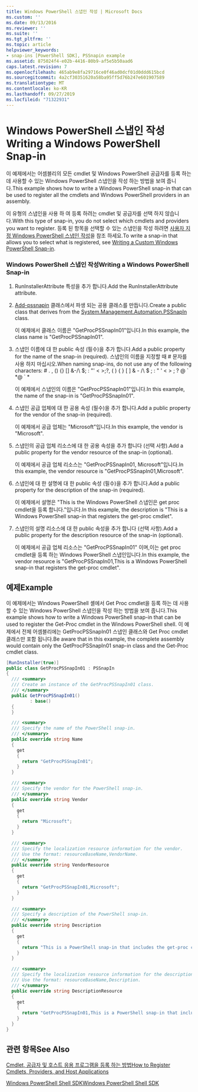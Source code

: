```yaml
---
title: Windows PowerShell 스냅인 작성 | Microsoft Docs
ms.custom: ''
ms.date: 09/13/2016
ms.reviewer: ''
ms.suite: ''
ms.tgt_pltfrm: ''
ms.topic: article
helpviewer_keywords:
- snap-ins [PowerShell SDK], PSSnapin example
ms.assetid: 875024f4-e02b-4416-80b9-af5e5b50aad6
caps.latest.revision: 7
ms.openlocfilehash: 465ab9e8fa29716ce0f46ad0dcf01d0ddd615bcd
ms.sourcegitcommit: 4a2cf30351620a58ba95ff5d76b247e601907589
ms.translationtype: MT
ms.contentlocale: ko-KR
ms.lasthandoff: 09/27/2019
ms.locfileid: "71322931"
---
```

# <a name="writing-a-windows-powershell-snap-in"></a><span data-ttu-id="92de7-102">Windows PowerShell 스냅인 작성</span><span class="sxs-lookup"><span data-stu-id="92de7-102">Writing a Windows PowerShell Snap-in</span></span>

<span data-ttu-id="92de7-103">이 예제에서는 어셈블리의 모든 cmdlet 및 Windows PowerShell 공급자를 등록 하는 데 사용할 수 있는 Windows PowerShell 스냅인을 작성 하는 방법을 보여 줍니다.</span><span class="sxs-lookup"><span data-stu-id="92de7-103">This example shows how to write a Windows PowerShell snap-in that can be used to register all the cmdlets and Windows PowerShell providers in an assembly.</span></span>

<span data-ttu-id="92de7-104">이 유형의 스냅인을 사용 하 여 등록 하려는 cmdlet 및 공급자를 선택 하지 않습니다.</span><span class="sxs-lookup"><span data-stu-id="92de7-104">With this type of snap-in, you do not select which cmdlets and providers you want to register.</span></span> <span data-ttu-id="92de7-105">등록 된 항목을 선택할 수 있는 스냅인을 작성 하려면 [사용자 지정 Windows PowerShell 스냅인 작성](./writing-a-custom-windows-powershell-snap-in.md)을 참조 하세요.</span><span class="sxs-lookup"><span data-stu-id="92de7-105">To write a snap-in that allows you to select what is registered, see [Writing a Custom Windows PowerShell Snap-in](./writing-a-custom-windows-powershell-snap-in.md).</span></span>

### <a name="writing-a-windows-powershell-snap-in"></a><span data-ttu-id="92de7-106">Windows PowerShell 스냅인 작성</span><span class="sxs-lookup"><span data-stu-id="92de7-106">Writing a Windows PowerShell Snap-in</span></span>

1. <span data-ttu-id="92de7-107">RunInstallerAttribute 특성을 추가 합니다.</span><span class="sxs-lookup"><span data-stu-id="92de7-107">Add the RunInstallerAttribute attribute.</span></span>

2. <span data-ttu-id="92de7-108">[Add-pssnapin](/dotnet/api/System.Management.Automation.PSSnapIn) 클래스에서 파생 되는 공용 클래스를 만듭니다.</span><span class="sxs-lookup"><span data-stu-id="92de7-108">Create a public class that derives from the [System.Management.Automation.PSSnapIn](/dotnet/api/System.Management.Automation.PSSnapIn) class.</span></span>

    <span data-ttu-id="92de7-109">이 예제에서 클래스 이름은 "GetProcPSSnapIn01"입니다.</span><span class="sxs-lookup"><span data-stu-id="92de7-109">In this example, the class name is "GetProcPSSnapIn01".</span></span>

3. <span data-ttu-id="92de7-110">스냅인 이름에 대 한 public 속성 (필수)을 추가 합니다.</span><span class="sxs-lookup"><span data-stu-id="92de7-110">Add a public property for the name of the snap-in (required).</span></span> <span data-ttu-id="92de7-111">스냅인의 이름을 지정할 때 # 문자를 사용 하지 마십시오.</span><span class="sxs-lookup"><span data-stu-id="92de7-111">When naming snap-ins, do not use any of the following characters: # .</span></span> <span data-ttu-id="92de7-112">, () {} [] &AMP;-/\ $; : "' \< >;?</span><span class="sxs-lookup"><span data-stu-id="92de7-112">, ( ) { } [ ] & - /\ $ ; : " ' \< > ; ?</span></span> <span data-ttu-id="92de7-113">@ \` \*</span><span class="sxs-lookup"><span data-stu-id="92de7-113">@ \` \*</span></span>

    <span data-ttu-id="92de7-114">이 예제에서 스냅인의 이름은 "GetProcPSSnapIn01"입니다.</span><span class="sxs-lookup"><span data-stu-id="92de7-114">In this example, the name of the snap-in is "GetProcPSSnapIn01".</span></span>

4. <span data-ttu-id="92de7-115">스냅인 공급 업체에 대 한 공용 속성 (필수)을 추가 합니다.</span><span class="sxs-lookup"><span data-stu-id="92de7-115">Add a public property for the vendor of the snap-in (required).</span></span>

    <span data-ttu-id="92de7-116">이 예제에서 공급 업체는 "Microsoft"입니다.</span><span class="sxs-lookup"><span data-stu-id="92de7-116">In this example, the vendor is "Microsoft".</span></span>

5. <span data-ttu-id="92de7-117">스냅인의 공급 업체 리소스에 대 한 공용 속성을 추가 합니다 (선택 사항).</span><span class="sxs-lookup"><span data-stu-id="92de7-117">Add a public property for the vendor resource of the snap-in (optional).</span></span>

    <span data-ttu-id="92de7-118">이 예제에서 공급 업체 리소스는 "GetProcPSSnapIn01, Microsoft"입니다.</span><span class="sxs-lookup"><span data-stu-id="92de7-118">In this example, the vendor resource is "GetProcPSSnapIn01,Microsoft".</span></span>

6. <span data-ttu-id="92de7-119">스냅인에 대 한 설명에 대 한 public 속성 (필수)을 추가 합니다.</span><span class="sxs-lookup"><span data-stu-id="92de7-119">Add a public property for the description of the snap-in (required).</span></span>

    <span data-ttu-id="92de7-120">이 예제에서 설명은 "This is the Windows PowerShell 스냅인은 get proc cmdlet을 등록 합니다."입니다.</span><span class="sxs-lookup"><span data-stu-id="92de7-120">In this example, the description is "This is a Windows PowerShell snap-in that registers the get-proc cmdlet".</span></span>

7. <span data-ttu-id="92de7-121">스냅인의 설명 리소스에 대 한 public 속성을 추가 합니다 (선택 사항).</span><span class="sxs-lookup"><span data-stu-id="92de7-121">Add a public property for the description resource of the snap-in (optional).</span></span>

    <span data-ttu-id="92de7-122">이 예제에서 공급 업체 리소스는 "GetProcPSSnapIn01" 이며,이는 get proc cmdlet을 등록 하는 Windows PowerShell 스냅인입니다.</span><span class="sxs-lookup"><span data-stu-id="92de7-122">In this example, the vendor resource is "GetProcPSSnapIn01,This is a Windows PowerShell snap-in that registers the get-proc cmdlet".</span></span>

## <a name="example"></a><span data-ttu-id="92de7-123">예제</span><span class="sxs-lookup"><span data-stu-id="92de7-123">Example</span></span>

<span data-ttu-id="92de7-124">이 예제에서는 Windows PowerShell 셸에서 Get Proc cmdlet을 등록 하는 데 사용할 수 있는 Windows PowerShell 스냅인을 작성 하는 방법을 보여 줍니다.</span><span class="sxs-lookup"><span data-stu-id="92de7-124">This example shows how to write a Windows PowerShell snap-in that can be used to register the Get-Proc cmdlet in the Windows PowerShell shell.</span></span> <span data-ttu-id="92de7-125">이 예제에서 전체 어셈블리에는 GetProcPSSnapIn01 스냅인 클래스와 Get Proc cmdlet 클래스만 포함 됩니다.</span><span class="sxs-lookup"><span data-stu-id="92de7-125">Be aware that in this example, the complete assembly would contain only the GetProcPSSnapIn01 snap-in class and the Get-Proc cmdlet class.</span></span>

```csharp
[RunInstaller(true)]
public class GetProcPSSnapIn01 : PSSnapIn
{
  /// <summary>
  /// Create an instance of the GetProcPSSnapIn01 class.
  /// </summary>
  public GetProcPSSnapIn01()
         : base()
  {
  }

  /// <summary>
  /// Specify the name of the PowerShell snap-in.
  /// </summary>
  public override string Name
  {
    get
    {
      return "GetProcPSSnapIn01";
    }
  }

  /// <summary>
  /// Specify the vendor for the PowerShell snap-in.
  /// </summary>
  public override string Vendor
  {
    get
    {
      return "Microsoft";
    }
  }

  /// <summary>
  /// Specify the localization resource information for the vendor.
  /// Use the format: resourceBaseName,VendorName.
  /// </summary>
  public override string VendorResource
  {
    get
    {
      return "GetProcPSSnapIn01,Microsoft";
    }
  }

  /// <summary>
  /// Specify a description of the PowerShell snap-in.
  /// </summary>
  public override string Description
  {
    get
    {
      return "This is a PowerShell snap-in that includes the get-proc cmdlet.";
    }
  }

  /// <summary>
  /// Specify the localization resource information for the description.
  /// Use the format: resourceBaseName,Description.
  /// </summary>
  public override string DescriptionResource
  {
    get
    {
      return "GetProcPSSnapIn01,This is a PowerShell snap-in that includes the get-proc cmdlet.";
    }
  }
}
```

## <a name="see-also"></a><span data-ttu-id="92de7-126">관련 항목</span><span class="sxs-lookup"><span data-stu-id="92de7-126">See Also</span></span>

[<span data-ttu-id="92de7-127">Cmdlet, 공급자 및 호스트 응용 프로그램을 등록 하는 방법</span><span class="sxs-lookup"><span data-stu-id="92de7-127">How to Register Cmdlets, Providers, and Host Applications</span></span>](https://msdn.microsoft.com/en-us/a41e9054-29c8-40ab-bf2b-8ce4e7ec1c8c)

[<span data-ttu-id="92de7-128">Windows PowerShell Shell SDK</span><span class="sxs-lookup"><span data-stu-id="92de7-128">Windows PowerShell Shell SDK</span></span>](../windows-powershell-reference.md)
